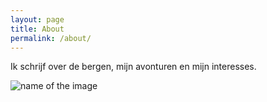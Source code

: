 ```yaml
---
layout: page
title: About
permalink: /about/
---
```


Ik schrijf over de bergen, mijn avonturen en mijn interesses. 

![name of the image]([http://link.com/image.jpg](https://static.vecteezy.com/vite/assets/photo-masthead-375-BoK_p8LG.webp))
